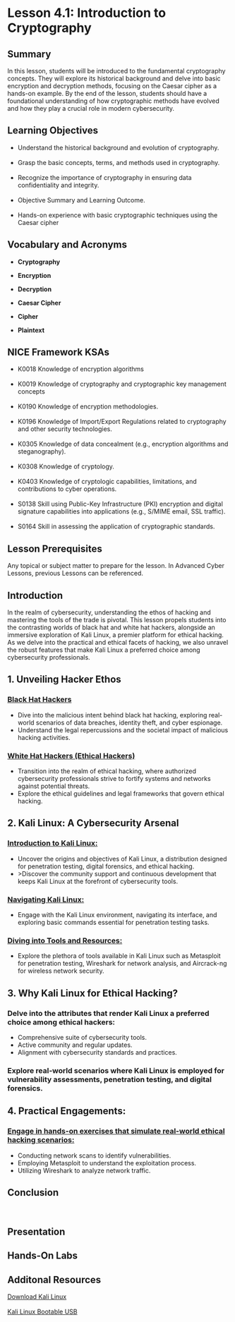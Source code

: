 <h1> Lesson 4.1: Introduction to Cryptography</h1>
<h2> Summary</h2>

<p1>In this lesson, students will be introduced to the fundamental cryptography concepts. They will explore its historical background and delve into basic encryption and decryption methods, focusing on the Caesar cipher as a hands-on example. By the end of the lesson, students should have a foundational understanding of how cryptographic methods have evolved and how they play a crucial role in modern cybersecurity.</p1>
<br>

<h2>Learning Objectives</h2>
<ul>
<li>Understand the historical background and evolution of cryptography.</li>
  <br>
<li>Grasp the basic concepts, terms, and methods used in cryptography.</li><br>
  
<li>Recognize the importance of cryptography in ensuring data confidentiality and integrity.</li><br>

<li>Objective Summary and Learning Outcome.</li><br>

<li>Hands-on experience with basic cryptographic techniques using the Caesar cipher</li>
</ul>

<h2>Vocabulary and Acronyms</h2>

<ul>
<li>

  **Cryptography**</li>
  
<li>

**Encryption**</li>
  
<li>
  
**Decryption**</li>
  
<li>
  
**Caesar Cipher**</li>
  
<li>
  
  **Cipher**</li>
  
<li>
  
 **Plaintext**</li>
  
</ul>

<h2>NICE Framework KSAs</h2>

<ul>
<li>K0018	Knowledge of encryption algorithms</li>
<br>
<li>K0019	Knowledge of cryptography and cryptographic key management concepts</li>
<br>
<li>K0190	Knowledge of encryption methodologies.</li>
<br>
<li>K0196	Knowledge of Import/Export Regulations related to cryptography and other security technologies.</li>
<br>
<li>K0305	Knowledge of data concealment (e.g., encryption algorithms and steganography).</li>
<br>
<li>K0308	Knowledge of cryptology.</li>
<br>
<li>K0403	Knowledge of cryptologic capabilities, limitations, and contributions to cyber operations.</li>
<br>
<li>S0138	Skill using Public-Key Infrastructure (PKI) encryption and digital signature capabilities into applications (e.g., S/MIME email, SSL traffic).</li> 
<br>
<li>S0164	Skill in assessing the application of cryptographic standards.</li>
</ul>


<h2>Lesson Prerequisites</h2>
<p1>Any topical or subject matter to prepare for the lesson. In Advanced Cyber Lessons, previous Lessons can be referenced.

 </p1>
<br>

<h2>Introduction</h2>

<p1>In the realm of cybersecurity, understanding the ethos of hacking and mastering the tools of the trade is pivotal. This lesson propels students into the contrasting worlds of black hat and white hat hackers, alongside an immersive exploration of Kali Linux, a premier platform for ethical hacking. As we delve into the practical and ethical facets of hacking, we also unravel the robust features that make Kali Linux a preferred choice among cybersecurity professionals. <br>


<h2>1. Unveiling Hacker Ethos</h2>
<h3><ins>Black Hat Hackers</ins></h3>
<ul>
<li>Dive into the malicious intent behind black hat hacking, exploring real-world scenarios of data breaches, identity theft, and cyber espionage.</li>
<li>Understand the legal repercussions and the societal impact of malicious hacking activities.</li>
</ul>
<h3><ins>White Hat Hackers (Ethical Hackers)</ins></h3>
<ul>
<li>Transition into the realm of ethical hacking, where authorized cybersecurity professionals strive to fortify systems and networks against potential threats.</li>
<li>Explore the ethical guidelines and legal frameworks that govern ethical hacking.</li>
</ul>


<h2>2. Kali Linux: A Cybersecurity Arsenal</h2>
<h3><ins>Introduction to Kali Linux:</ins></h3>
<ul>
<li>Uncover the origins and objectives of Kali Linux, a distribution designed for penetration testing, digital forensics, and ethical hacking.</li>
<li>>Discover the community support and continuous development that keeps Kali Linux at the forefront of cybersecurity tools.</li>
</ul>

<h3><ins>Navigating Kali Linux:</ins></h3>
<ul>
<li>Engage with the Kali Linux environment, navigating its interface, and exploring basic commands essential for penetration testing tasks.</li>
</ul>

<h3><ins>Diving into Tools and Resources:</ins></h3>
<ul>
<li>Explore the plethora of tools available in Kali Linux such as Metasploit for penetration testing, Wireshark for network analysis, and Aircrack-ng for wireless network security.</li>
</ul>


<h2>3. Why Kali Linux for Ethical Hacking?</h2>
<h3>Delve into the attributes that render Kali Linux a preferred choice among ethical hackers:</h3>
<ul>
<li>Comprehensive suite of cybersecurity tools.</li>
  <li>Active community and regular updates.</li>
  <li>Alignment with cybersecurity standards and practices.</li>
</ul>

<h3>Explore real-world scenarios where Kali Linux is employed for vulnerability assessments, penetration testing, and digital forensics.</h3>


<h2>4. Practical Engagements:</h2>
<h3><ins>Engage in hands-on exercises that simulate real-world ethical hacking scenarios:</ins></h3>
<ul>
<li>Conducting network scans to identify vulnerabilities.</li>
<li>Employing Metasploit to understand the exploitation process.</li>
<li>Utilizing Wireshark to analyze network traffic.</li>
</ul>




<h2>Conclusion</h2>
<p1>
</p1>
<br>
 


<h2> Presentation</h2>


<h2> Hands-On Labs</h2>


 <h2>Additonal Resources</h2>
 <a href="https://www.kali.org/docs/introduction/download-official-kali-linux-images/"> Download Kali Linux </a> <br>
 <br>
 <a href="https://rufus.ie/en/"> Kali Linux Bootable USB </a>
 

